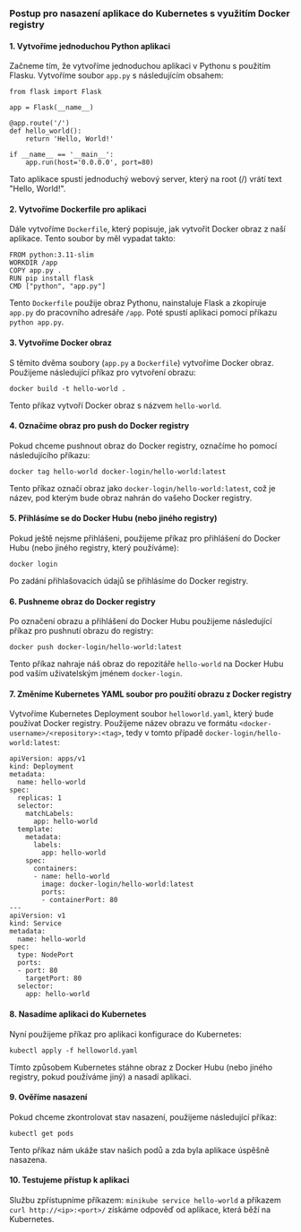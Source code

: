 ### Postup pro nasazení aplikace do Kubernetes s využitím Docker registry

#### 1\. **Vytvoříme jednoduchou Python aplikaci**

Začneme tím, že vytvoříme jednoduchou aplikaci v Pythonu s použitím Flasku. Vytvoříme soubor `app.py` s následujícím obsahem:

```
from flask import Flask

app = Flask(__name__)

@app.route('/')
def hello_world():
    return 'Hello, World!'

if __name__ == '__main__':
    app.run(host='0.0.0.0', port=80)
```

Tato aplikace spustí jednoduchý webový server, který na root (/) vrátí text "Hello, World!".

#### 2\. **Vytvoříme Dockerfile pro aplikaci**

Dále vytvoříme `Dockerfile`, který popisuje, jak vytvořit Docker obraz z naší aplikace. Tento soubor by měl vypadat takto:

```
FROM python:3.11-slim
WORKDIR /app
COPY app.py .
RUN pip install flask
CMD ["python", "app.py"]
```

Tento `Dockerfile` použije obraz Pythonu, nainstaluje Flask a zkopíruje `app.py` do pracovního adresáře `/app`. Poté spustí aplikaci pomocí příkazu `python app.py`.

#### 3\. **Vytvoříme Docker obraz**

S těmito dvěma soubory (`app.py` a `Dockerfile`) vytvoříme Docker obraz. Použijeme následující příkaz pro vytvoření obrazu:

`docker build -t hello-world .`

Tento příkaz vytvoří Docker obraz s názvem `hello-world`.

#### 4\. **Označíme obraz pro push do Docker registry**

Pokud chceme pushnout obraz do Docker registry, označíme ho pomocí následujícího příkazu:

`docker tag hello-world docker-login/hello-world:latest`

Tento příkaz označí obraz jako `docker-login/hello-world:latest`, což je název, pod kterým bude obraz nahrán do vašeho Docker registry.

#### 5\. **Přihlásíme se do Docker Hubu (nebo jiného registry)**

Pokud ještě nejsme přihlášeni, použijeme příkaz pro přihlášení do Docker Hubu (nebo jiného registry, který používáme):

`docker login`

Po zadání přihlašovacích údajů se přihlásíme do Docker registry.

#### 6\. **Pushneme obraz do Docker registry**

Po označení obrazu a přihlášení do Docker Hubu použijeme následující příkaz pro pushnutí obrazu do registry:

`docker push docker-login/hello-world:latest`

Tento příkaz nahraje náš obraz do repozitáře `hello-world` na Docker Hubu pod vaším uživatelským jménem `docker-login`.

#### 7\. **Změníme Kubernetes YAML soubor pro použití obrazu z Docker registry**

Vytvoříme Kubernetes Deployment soubor `helloworld.yaml`, který bude používat Docker registry. Použijeme název obrazu ve formátu `<docker-username>/<repository>:<tag>`, tedy v tomto případě `docker-login/hello-world:latest`:

```
apiVersion: apps/v1
kind: Deployment
metadata:
  name: hello-world
spec:
  replicas: 1
  selector:
    matchLabels:
      app: hello-world
  template:
    metadata:
      labels:
        app: hello-world
    spec:
      containers:
      - name: hello-world
        image: docker-login/hello-world:latest
        ports:
        - containerPort: 80
---
apiVersion: v1
kind: Service
metadata:
  name: hello-world
spec:
  type: NodePort
  ports:
  - port: 80
    targetPort: 80
  selector:
    app: hello-world
```

#### 8\. **Nasadíme aplikaci do Kubernetes**

Nyní použijeme příkaz pro aplikaci konfigurace do Kubernetes:

`kubectl apply -f helloworld.yaml`

Tímto způsobem Kubernetes stáhne obraz z Docker Hubu (nebo jiného registry, pokud používáme jiný) a nasadí aplikaci.

#### 9\. **Ověříme nasazení**

Pokud chceme zkontrolovat stav nasazení, použijeme následující příkaz:

`kubectl get pods`

Tento příkaz nám ukáže stav našich podů a zda byla aplikace úspěšně nasazena.

#### 10\. **Testujeme přístup k aplikaci**

Službu zpřístupníme příkazem:
`minikube service hello-world`
a příkazem
`curl http://<ip>:<port>/`
získáme odpověď od aplikace, která běží na Kubernetes.
